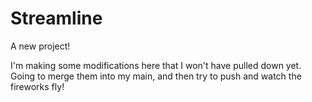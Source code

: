 # Streamline

A new project!

I'm making some modifications here that I won't have pulled down yet. Going to merge them into my main, and then try to push and watch the fireworks fly!
